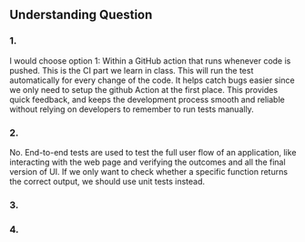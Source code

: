 ## Understanding Question
### 1.
I would choose option 1: Within a GitHub action that runs whenever code is pushed.
This is the CI part we learn in class. This will run the test automatically for every change of the code. It helps catch bugs easier since we only need to setup the github Action at the first place. This provides quick feedback, and keeps the development process smooth and reliable without relying on developers to remember to run tests manually.

### 2. 
No. End-to-end tests are used to test the full user flow of an application, like interacting with the web page and verifying the outcomes and all the final version of UI. If we only want to check whether a specific function returns the correct output, we should use unit tests instead.

### 3.

### 4.






